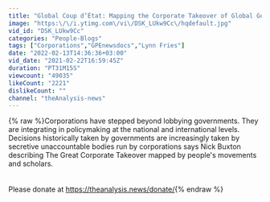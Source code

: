 ```yaml
---
title: "Global Coup d’État: Mapping the Corporate Takeover of Global Governance"
image: "https:\/\/i.ytimg.com\/vi\/DSK_LUkw9Cc\/hqdefault.jpg"
vid_id: "DSK_LUkw9Cc"
categories: "People-Blogs"
tags: ["Corporations","GPEnewsdocs","Lynn Fries"]
date: "2022-02-13T14:36:36+03:00"
vid_date: "2021-02-22T16:59:45Z"
duration: "PT31M15S"
viewcount: "49035"
likeCount: "2221"
dislikeCount: ""
channel: "theAnalysis-news"
---
```

{% raw %}Corporations have stepped beyond lobbying governments. They are integrating in policymaking at the national and international levels. Decisions historically taken by governments are increasingly taken by secretive unaccountable bodies run by corporations says Nick Buxton describing The Great Corporate Takeover mapped by people's movements and scholars.<br /><br /><br />Please donate at <a rel="nofollow" target="blank" href="https://theanalysis.news/donate/">https://theanalysis.news/donate/</a>{% endraw %}
